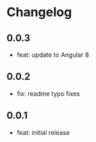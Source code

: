 # Changelog

## 0.0.3
- feat: update to Angular 8

## 0.0.2
- fix: readme typo fixes

## 0.0.1
- feat: initial release
